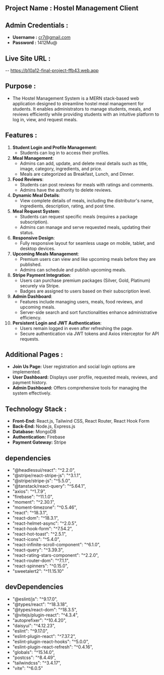 ## Project Name : Hostel Management Client

## Admin Credentials :

- **Username :** cr7@gmail.com
- **Password :** 1412Mu@

## Live Site URL :

-- https://b10a12-final-project-ffb43.web.app

## Purpose :

- The Hostel Management System is a MERN stack-based web application designed to streamline hostel meal management for students. It enables administrators to manage students, meals, and reviews efficiently while providing students with an intuitive platform to log in, view, and request meals.

## Features :

1. **Student Login and Profile Management**:
   - Students can log in to access their profiles.
2. **Meal Management**:
   - Admins can add, update, and delete meal details such as title, image, category, ingredients, and price.
   - Meals are categorized as Breakfast, Lunch, and Dinner.
3. **Food Reviews**:
   - Students can post reviews for meals with ratings and comments.
   - Admins have the authority to delete reviews.
4. **Dynamic Meal Details**:
   - View complete details of meals, including the distributor's name, ingredients, description, rating, and post time.
5. **Meal Request System**:
   - Students can request specific meals (requires a package subscription).
   - Admins can manage and serve requested meals, updating their status.
6. **Responsive Design**:
   - Fully responsive layout for seamless usage on mobile, tablet, and desktop devices.
7. **Upcoming Meals Management**:
   - Premium users can view and like upcoming meals before they are published.
   - Admins can schedule and publish upcoming meals.
8. **Stripe Payment Integration**:
   - Users can purchase premium packages (Silver, Gold, Platinum) securely via Stripe.
   - Badges are assigned to users based on their subscription level.
9. **Admin Dashboard**:
   - Features include managing users, meals, food reviews, and upcoming meals.
   - Server-side search and sort functionalities enhance administrative efficiency.
10. **Persistent Login and JWT Authentication**:
    - Users remain logged in even after refreshing the page.
    - Secure authentication via JWT tokens and Axios interceptor for API requests.

## Additional Pages :

- **Join Us Page:** User registration and social login options are implemented.
- **User Dashboard:** Displays user profile, requested meals, reviews, and payment history.
- **Admin Dashboard:** Offers comprehensive tools for managing the system effectively.

## Technology Stack :

- **Front-End:** React.js, Tailwind CSS, React Router, React Hook Form
- **Back-End:** Node.js, Express.js
- **Database:** MongoDB
- **Authentication:** Firebase
- **Payment Gateway:** Stripe

## dependencies

- "@headlessui/react": "^2.2.0",
- "@stripe/react-stripe-js": "^3.1.1",
- "@stripe/stripe-js": "^5.5.0",
- "@tanstack/react-query": "^5.64.1",
- "axios": "^1.7.9",
- "firebase": "^11.1.0",
- "moment": "^2.30.1",
- "moment-timezone": "^0.5.46",
- "react": "^18.3.1",
- "react-dom": "^18.3.1",
- "react-helmet-async": "^2.0.5",
- "react-hook-form": "^7.54.2",
- "react-hot-toast": "^2.5.1",
- "react-icons": "^5.4.0",
- "react-infinite-scroll-component": "^6.1.0",
- "react-query": "^3.39.3",
- "react-rating-stars-component": "^2.2.0",
- "react-router-dom": "^7.1.1",
- "react-spinners": "^0.15.0",
- "sweetalert2": "^11.15.10"

## devDependencies

- "@eslint/js": "^9.17.0",
- "@types/react": "^18.3.18",
- "@types/react-dom": "^18.3.5",
- "@vitejs/plugin-react": "^4.3.4",
- "autoprefixer": "^10.4.20",
- "daisyui": "^4.12.23",
- "eslint": "^9.17.0",
- "eslint-plugin-react": "^7.37.2",
- "eslint-plugin-react-hooks": "^5.0.0",
- "eslint-plugin-react-refresh": "^0.4.16",
- "globals": "^15.14.0",
- "postcss": "^8.4.49",
- "tailwindcss": "^3.4.17",
- "vite": "^6.0.5"
